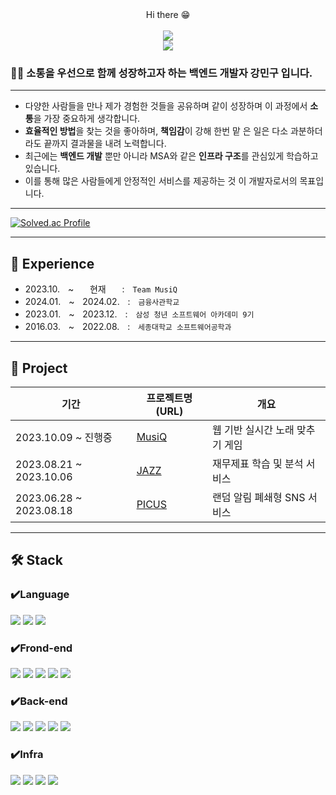 <div align="center"> Hi there 😁 </div>
<br>
<div align="center"><a href="https://drive.google.com/file/d/1B5WZtiLKPLbIZFPvT3cct7MHIY2dcDK5/view?usp=drive_link"><img src="https://img.shields.io/badge/Portfolio-6D4AFF?style=flat-square&logo=readdotcv&logoColor=white"/></a></div>
<div align="center"><img src="https://img.shields.io/badge/gmail-EA4335?style=for-the-badge&logo=gmail&logoColor=white"></div>

### 👨‍💻 소통을 우선으로 함께 성장하고자 하는 백엔드 개발자 강민구 입니다.

---
- 다양한 사람들을 만나 제가 경험한 것들을 공유하며 같이
성장하며 이 과정에서 **소통**을 가장 중요하게 생각합니다.
- **효율적인 방법**을 찾는 것을 좋아하며, **책임감**이 강해 한번 맡
은 일은 다소 과분하더라도 끝까지 결과물을 내려 노력합니다.
- 최근에는 **백엔드 개발** 뿐만 아니라 MSA와 같은 **인프라
구조**를 관심있게 학습하고 있습니다.
- 이를 통해 많은 사람들에게 안정적인 서비스를 제공하는 것
이 개발자로서의 목표입니다.
---
[![Solved.ac Profile](http://mazassumnida.wtf/api/v2/generate_badge?boj=rkdalsrn314)](https://solved.ac/rkdalsrn314/)

---
📌 Experience
---
- 2023.10.ㅤ~ㅤㅤ현재ㅤㅤ:ㅤ`Team MusiQ`
- 2024.01.ㅤ~ㅤ2024.02.ㅤ:ㅤ`금융사관학교`
- 2023.01.ㅤ~ㅤ2023.12.ㅤ:ㅤ`삼성 청년 소프트웨어 아카데미 9기`
- 2016.03.ㅤ~ㅤ2022.08.ㅤ:ㅤ`세종대학교 소프트웨어공학과`

---
🌱 Project
---
|기간|프로젝트명 (URL)|개요|
|---|---|---|
|2023.10.09 ~ 진행중|[MusiQ](https://github.com/rkdalsrn555/MusiQ.git)|웹 기반 실시간 노래 맞추기 게임|
|2023.08.21 ~ 2023.10.06|[JAZZ](https://github.com/rkdalsrn555/Jazz.git)|재무제표 학습 및 분석 서비스|
|2023.06.28 ~ 2023.08.18|[PICUS](https://github.com/rkdalsrn555/PICUS.git)|랜덤 알림 폐쇄형 SNS 서비스|
---
🛠 Stack
---
### ✔️Language 
<img src="https://img.shields.io/badge/Java-007396?style=for-the-badge&logo=eclipseide&logoColor=white"> <img src="https://img.shields.io/badge/C-A8B9CC?style=for-the-badge&logo=C&logoColor=white"> <img src="https://img.shields.io/badge/R-276DC3?style=for-the-badge&logo=R&logoColor=white">
### ✔️Frond-end
<img src="https://img.shields.io/badge/Css3-1572B6?style=for-the-badge&logo=Css3&logoColor=white"> <img src="https://img.shields.io/badge/html5-E34F26?style=for-the-badge&logo=html5&logoColor=white">
<img src="https://img.shields.io/badge/JavaScript-F7DF1E?style=for-the-badge&logo=javascript&logoColor=white"> <img src="https://img.shields.io/badge/bootstrap-7952B3?style=for-the-badge&logo=bootstrap&logoColor=white">
<img src="https://img.shields.io/badge/Vue.js-4FC08D?style=for-the-badge&logo=vuedotjs&logoColor=white">
### ✔️Back-end
<img src="https://img.shields.io/badge/Spring-6DB33F?style=for-the-badge&logo=Spring&logoColor=green"> <img src="https://img.shields.io/badge/Spring Boot-6DB33F?style=for-the-badge&logo=Spring Boot&logoColor=yellow">
<img src="https://img.shields.io/badge/node.js-339933?style=for-the-badge&logo=node.js&logoColor=white"> <img src="https://img.shields.io/badge/mysql-4479A1?style=for-the-badge&logo=mysql&logoColor=white"> <img src="https://img.shields.io/badge/SWAGGER-85EA2D?style=for-the-badge&logo=swagger&logoColor=white">
### ✔️Infra
<img src="https://img.shields.io/badge/AWS-232F3E?style=for-the-badge&logo=amazonaws&logoColor=white"> <img src="https://img.shields.io/badge/Nginx-009639?style=for-the-badge&logo=nginx&logoColor=white"> <img src="https://img.shields.io/badge/DOCKER-2496ED?style=for-the-badge&logo=docker&logoColor=white"> <img src="https://img.shields.io/badge/JENKINS-D24939?style=for-the-badge&logo=jenkins&logoColor=white">

<!--
Here are some ideas to get you started:

- 🔭 I’m currently working on ...
- 🌱 I’m currently learning ...
- 👯 I’m looking to collaborate on ...
- 🤔 I’m looking for help with ...
- 💬 Ask me about ...
- 📫 How to reach me: ...
- 😄 Pronouns: ...
- ⚡ Fun fact: ...
-->
